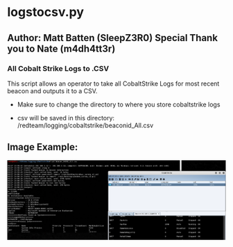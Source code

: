 # logstocsv.py
## Author: Matt Batten (SleepZ3R0)  Special Thank you to Nate (m4dh4tt3r)
### All Cobalt Strike Logs to .CSV

This script allows an operator to take all CobaltStrike Logs for most recent beacon and outputs it to a CSV.

* Make sure to change the directory to where you store cobaltstrike logs

* csv will be saved in this directory: /redteam/logging/cobaltstrike/beaconid_All.csv

## Image Example:

![](/Images/All_Logs_Beacon_CSV.PNG)
